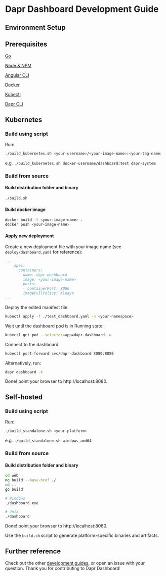 # Dapr Dashboard Development Guide

## Environment Setup

## Prerequisites

[Go](https://golang.org/dl/)

[Node & NPM](https://nodejs.org/en/download/)

[Angular CLI](https://angular.io/cli)

[Docker](https://www.docker.com/get-started)

[Kubectl](https://kubernetes.io/docs/tasks/tools/install-kubectl/)

[Dapr CLI](https://github.com/dapr/cli)

## Kubernetes

### Build using script
Run: 
```bash
./build_kubernetes.sh <your-username>/<your-image-name>:<your-tag-name> <your-namespace>
```

e.g. `./build_kubernetes.sh docker-username/dashboard:test dapr-system`

### Build from source

#### Build distribution folder and binary
```bash
./build.sh
```

#### Build docker image
```bash
docker build -t <your-image-name> .
docker push <your-image-name>
```

#### Apply new deployment
Create a new deployment file with your image name (see `deploy/dashboard.yaml` for reference):
```yaml
...
    spec:
      containers:
      - name: dapr-dashboard
        image: <your-image-name>
        ports:
        - containerPort: 8080
        imagePullPolicy: Always
...
```
Deploy the edited manifest file:
```bash
kubectl apply -f ./test_dashboard.yaml -n <your-namespace>
```
Wait until the dashboard pod is in Running state:
```bash
kubectl get pod --selector=app=dapr-dashboard -w
```
Connect to the dashboard:
```bash
kubectl port-forward svc/dapr-dashboard 8080:8080
```
Alternatively, run:
```bash
dapr dashboard -k
```

Done! point your browser to http://localhost:8080.

## Self-hosted

### Build using script
Run: 
```bash
./build_standalone.sh <your-platform>
```

e.g. `./build_standalone.sh windows_amd64`

### Build from source

#### Build distribution folder and binary
```bash
cd web
ng build --base-href ./
cd ..
go build

# Windows
./dashboard.exe

# Unix
./dashboard
```

Done! point your browser to http://localhost:8080.

Use the `build.sh` script to generate platform-specific binaries and artifacts.

## Further reference

Check out the other [development guides](https://github.com/dapr/dashboard/tree/master/docs/development), or open an issue with your question. Thank you for contributing to Dapr Dashboard!